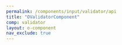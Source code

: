 ```yaml
---
permalink: /components/input/validator/api
title: "OValidatorComponent"
comp: validator
layout: o-component
nav_exclude: true
---
```

